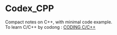 # Codex_CPP
Compact notes on C++, with minimal code example.<br>
To learn C/C++ by codong : [CODING C/C++](https://github.com/Rumaan-Kaisar/C_CPP_codes)
